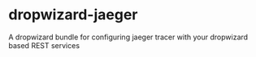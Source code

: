 # dropwizard-jaeger
A dropwizard bundle for configuring jaeger tracer with your dropwizard based REST services
